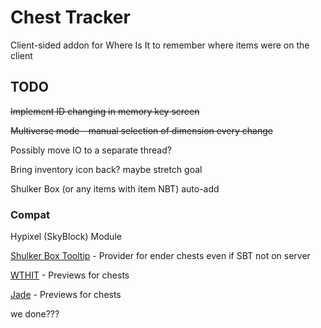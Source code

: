 # Chest Tracker

Client-sided addon for Where Is It to remember where items were on the client

## TODO

~~Implement ID changing in memory key screen~~

~~Multiverse mode - manual selection of dimension every change~~

Possibly move IO to a separate thread?

Bring inventory icon back? maybe stretch goal

Shulker Box (or any items with item NBT) auto-add

### Compat

Hypixel (SkyBlock) Module

[Shulker Box Tooltip](https://github.com/MisterPeModder/ShulkerBoxTooltip) - Provider for ender chests even if SBT not on server

[WTHIT](https://modrinth.com/mod/wthit) - Previews for chests

[Jade](https://github.com/Snownee/Jade) - Previews for chests

we done???
